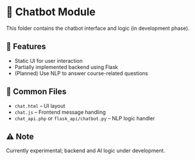# 💬 Chatbot Module

This folder contains the chatbot interface and logic (in development phase).

## 📌 Features

- Static UI for user interaction
- Partially implemented backend using Flask
- (Planned) Use NLP to answer course-related questions

## 📁 Common Files

- `chat.html` – UI layout
- `chat.js` – Frontend message handling
- `chat_api.php` or `flask_api/chatbot.py` – NLP logic handler

## ⚠️ Note

Currently experimental; backend and AI logic under development.
